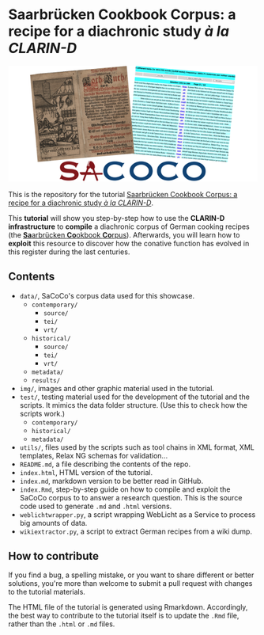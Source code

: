 # Saarbrücken Cookbook Corpus: a recipe for a diachronic study *à la CLARIN-D*


![sacoco logo](index_files/img/sacoco-logo.png "Saarbrücken Cookbook Corpus' logo")

This is the repository for the tutorial [Saarbrücken Cookbook Corpus: a recipe for a diachronic study *à la CLARIN-D*](http://chozelinek.github.io/sacoco).

This **tutorial** will show you step-by-step how to use the **CLARIN-D infrastructure** to **compile** a diachronic corpus of German cooking recipes (the [**Sa**arbrücken **Co**okbook **Co**rpus](http://hdl.handle.net/11858/00-246C-0000-001F-7C43-1)). Afterwards, you will learn how to **exploit** this resource to discover how the conative function has evolved in this register during the last centuries.

## Contents

- `data/`, SaCoCo's corpus data used for this showcase.
    - `contemporary/`
        - `source/`
        - `tei/`
        - `vrt/`
    - `historical/`
        - `source/`
        - `tei/`
        - `vrt/`
    - `metadata/`
    - `results/`
- `img/`, images and other graphic material used in the tutorial.
- `test/`, testing material used for the development of the tutorial and the scripts. It mimics the data folder structure. (Use this to check how the scripts work.)
    - `contemporary/`
    - `historical/`
    - `metadata/`
- `utils/`, files used by the scripts such as tool chains in XML format, XML templates, Relax NG schemas for validation...
- `README.md`, a file describing the contents of the repo.
- `index.html`, HTML version of the tutorial.
- `index.md`, markdown version to be better read in GitHub.
- `index.Rmd`, step-by-step guide on how to compile and exploit the SaCoCo corpus to to answer a research question. This is the source code used to generate `.md` and `.html` versions.
- `weblichtwrapper.py`, a script wrapping WebLicht as a Service to process big amounts of data.
- `wikiextractor.py`, a script to extract German recipes from a wiki dump.

## How to contribute

If you find a bug, a spelling mistake, or you want to share different or better solutions, you're more than welcome to submit a pull request with changes to the tutorial materials.

The HTML file of the tutorial is generated using Rmarkdown. Accordingly, the best way to contribute to the tutorial itself is to update the `.Rmd` file, rather than the `.html` or `.md` files.
